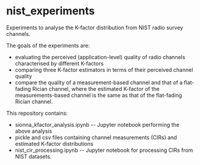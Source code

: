 # nist_experiments


Experiments to analyse the K-factor distribution from NIST radio survey channels.

The goals of the experiments are:

* evaluating the perceived (application-level) quality of radio channels characterised by different K-factors
* comparing three K-factor estimators in terms of their perceived channel quality
* compare the quality of a measurement-based channel and that of a flat-fading Rician channel, where the estimated K-factor of the measurements-based channel is the same as that of the flat-fading Rician channel.

This repository contains:

* sionna_kfactor_analysis.ipynb -- Jupyter notebook performing the above analysis
* pickle and csv files containing channel measurements (CIRs) and estimated K-factor distributions
* nist_cir_processing.ipynb -- Jupyter notebook for processing CIRs from NIST datasets.
